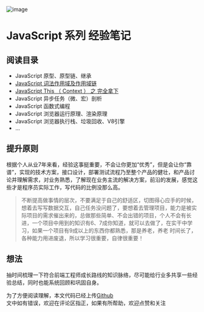 ![image](https://github.com/SandySY/javaScript/tree/master/lexical-scope/example3.png)

# JavaScript 系列 **经验笔记**

## 阅读目录
-  JavaScript 原型、原型链、继承
-  [JavaScript 词法作用域及作用域链](https://github.com/SandySY/javaScript/tree/master/lexical-scope)
-  [JavaScript This （ Context ） 之 完全拿下](https://github.com/SandySY/javaScript/tree/master/this-context)
-  JavaScript 异步任务（微、宏）剖析
-  JavaScript 函数式编程
-  JavaScript 浏览器运行原理、渲染原理
-  JavaScript 浏览器执行栈、垃圾回收、V8引擎
-  ...

## 提升原则
根据个人从业7年来看，经验这事挺重要，不会让你更加“优秀”，但是会让你“靠谱”，实现的技术方案，接口设计，部署测试流程乃至整个产品的健壮，和产品讨论并理解需求，对业务熟悉，了解现在业务主流的解决方案，前沿的发展，感觉这些才是程序员实际工作，写代码的比例没那么高。         
> 不断提高做事情的层次，不要满足于自己的舒适区，切图得心应手的时候，想着去写写数据交互，自己任务没问题了，要想着去管理项目，能力是被实际项目的需求催出来的，总做那些简单、不会出错的项目，个人不会有长进，一个项目中用到的知识有6、7成你知道，就可以去做了，在实干中学习，如果一个项目有9成以上的东西你都熟悉，那是养老，养老 时间长了，各种能力用进废退，所以学习很重要，自律很重要！      
## 想法
抽时间梳理一下符合前端工程师成长路线的知识脉络，尽可能给行业多共享一些经验总结，同时也能系统回顾和巩固自身。

为了方便阅读理解，本文代码已经上传[Github](https://github.com/SandySY/javaScript)  
文中如有错误，欢迎在评论区指正，如果有所帮助，欢迎点赞和关注